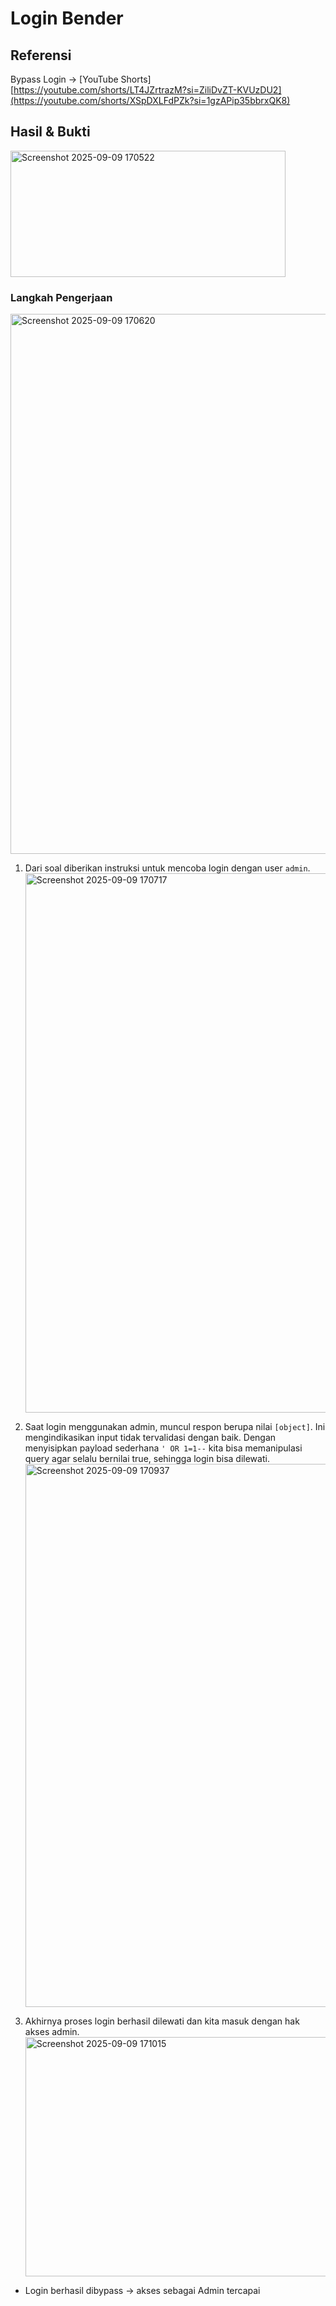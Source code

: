 # Login Bender

## Referensi

Bypass Login → [YouTube Shorts][https://youtube.com/shorts/LT4JZrtrazM?si=ZiliDvZT-KVUzDU2](https://youtube.com/shorts/XSpDXLFdPZk?si=1gzAPip35bbrxQK8)

## Hasil & Bukti

<img width="440" height="202" alt="Screenshot 2025-09-09 170522" src="https://github.com/user-attachments/assets/ced1620b-3823-4f24-9b8c-52c4d7a197f2" />

### Langkah Pengerjaan

<img width="1919" height="864" alt="Screenshot 2025-09-09 170620" src="https://github.com/user-attachments/assets/53e7f670-18a3-48c7-805a-45841ec21e49" />

1. Dari soal diberikan instruksi untuk mencoba login dengan user `admin`.
   <img width="1919" height="863" alt="Screenshot 2025-09-09 170717" src="https://github.com/user-attachments/assets/3d9bd657-cb25-4bf0-b04d-07582f33a5ae" />

2. Saat login menggunakan admin, muncul respon berupa nilai `[object]`. Ini mengindikasikan input tidak tervalidasi dengan baik. Dengan menyisipkan payload sederhana `' OR 1=1--` kita bisa memanipulasi query agar selalu bernilai true, sehingga login bisa dilewati.
   <img width="1919" height="869" alt="Screenshot 2025-09-09 170937" src="https://github.com/user-attachments/assets/9507cae2-69cf-44a7-b630-90bde74dac07" />

3. Akhirnya proses login berhasil dilewati dan kita masuk dengan hak akses admin.
   <img width="1919" height="383" alt="Screenshot 2025-09-09 171015" src="https://github.com/user-attachments/assets/bfc8ea5c-bad6-4ad0-82b7-189901269728" />

* Login berhasil dibypass → akses sebagai Admin tercapai 


